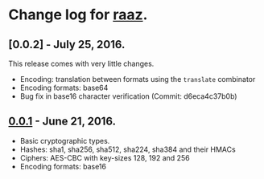 # Change log for [raaz].

## [0.0.2] - July 25, 2016.

This release comes with very little changes.

* Encoding: translation between formats using the `translate`
  combinator
* Encoding formats: base64
* Bug fix in base16 character verification (Commit: d6eca4c37b0b)

## [0.0.1] - June 21, 2016.

* Basic cryptographic types.
* Hashes: sha1, sha256, sha512, sha224, sha384 and their HMACs
* Ciphers: AES-CBC with key-sizes 128, 192 and 256
* Encoding formats: base16

[0.0.1]: <http://github.com/raaz-crypto/raaz/releases/tag/v0.0.1>
[raaz]:  <http://github.com/raaz-crypto/raaz/>
